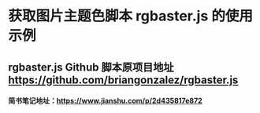 # 获取图片主题色脚本 rgbaster.js 的使用示例
## rgbaster.js  Github 脚本原项目地址 https://github.com/briangonzalez/rgbaster.js
#### 简书笔记地址：https://www.jianshu.com/p/2d435817e872
